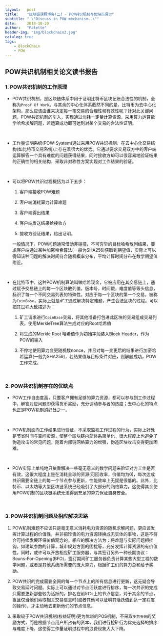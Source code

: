 ```yaml
---
layout:   post
title:    "区块链课程博客(二) - POW共识机制与优缺点探讨"
subtitle: " \"Discuss in POW mechanism..\""
date:     2018-10-20
author:   "Palette"
header-img: "img/blockchain2.jpg"
catalog: true
tags:
    - BlockChain
    - POW
---
```

## POW共识机制相关论文读书报告

### 1. POW共识机制的工作原理
* POW共识机制，是区块链体系中用于证明比特币区块记账合法性的机制，全称为`Proof Of Work`。与其余的中心化体系截然不同的是，比特币为去中心化架构，那么应该由谁来决定每一笔交易的合理性和有效性呢？针对此关键问题，POW共识机制的引入，实现通过消耗一定量计算资源，采用算力运算数学哈希求解问题，若运算成功即可达到对某个交易的合法性证明。

  ​

* 工作量证明系统(POW-System)通过采用POW共识机制，在去中心化交易结构(如比特币交易系统)上存在着很大的优势。它通过要求交易双方中的客户端运算解答一个具有难度的问题获得结果，同时接收方却可以很容易地验证结果的正确性的相关结构，采取非对称性方案实现对工作结果的验证。

  ​

* 可以将POW共识过程概括为以下五步：
  1. 客户端接收POW难题  

  2. 客户端消耗算力计算难题  

  3. 客户端得出结果  

  4. 客户端发送结果给接收方  

  5. 接收方验证结果，给出证明。

   一般情况下，POW问题通常借助非碰撞，不可穷举的目标哈希散列结果，要求客户端通过某种加密哈希算法(一般为SHA256)获取到期望值，实际上可以得知该种问题的解决时间符合随机概率分布，平均计算时间分布在数学期望值附近。

  ​

* 在比特币中，这种POW机制算法叫做哈希现金，它被应用在其交易链上，通过赋予交易链上的每一个区块散列值，版本号，时间戳，难度值等等头信息，标识了每一个不同交易列表的特殊性。对应于每一个区块的第一个交易，被称为`CoinBase`，实际上就是*矿工*通过解决特定难题，产生合法区块的过程。可以把其过程大致描述为：
  1. 矿工请求进行`CoinBase`交易，将其他准备打包进此区块的交易组成交易列表，使用MerkleTree算法生成对应的Root哈希值  

  2. 将生成的Merkle Root 哈希值作为初始字段装入Block Header，作为POW的输入  

  3. 不停地使用算力变更随机数nonce，并且对每一变更后的结果进行加密哈希运算(一般为SHA256)，若结果值与目标条件对应，则解题成功，POW工作完成。

     ​

### 2. POW共识机制存在的优缺点
* POW工作自由度高，只要客户拥有足够的算力资源，都可以参与到工作过程中，解答对应问题即获得货币奖励，充分调动参与者的热度；去中心化的特点也正是POW机制的好处之一。

  ​

* POW机制面向工作结果进行验证，不采取监视工作过程的行为，实际上好处是节省时间与空间资源，使整个区块链内部体系简单化，很大程度上也避免了伪造攻击的常见问题，随着内部链网络算力的增强，伪造区块攻击变得更加困难。

  ​

* POW实际上单纯地只依靠解决一些毫无意义的数学问题来验证对方工作是否有效，这很大程度上是在消耗全球的资源(可回收率，价值均为0)，每次达成共识需要全链上的每一个节点参与更新，性能效率上无疑是很低的。此外，比特币、以太坊等大型区块链系统已经吸引了大部分的网络算力，这使得其余使用POW机制的区块链系统无法得到充足的算力保证自身安全。

  ​


### 3. POW共识机制问题及相应解决思路
1. POW机制难题不应该只是毫无意义消耗电力资源的随机求解问题，更应该发挥计算过程的价值性，并非把珍贵的电力资源转换成无实体的事物，这是不符合可持续发展环保价值观念的。相应的解决方法为：将难题与实际问题相挂钩，如建筑参数的计算，城市规划方面的困扰等，充分发挥计算资源的有价值性。同时，或许可以开放相应矿工服务器，与其签订另外一种长期协议：Bouns-For-Opening(BFO)，签订期间矿工服务器负责计算某些大型工程的数学问题，或者是其他系统所需要的庞大算力，根据矿工们的算力总和给予奖励。

 
2. POW共识的完成需要全网的每一个节点上的所有信息进行更新，这无疑会导致交易延时问题。实际上可以通过对节点活跃度进行排序，每一次共识的完成只需要更新那些较为活跃的，排名在前51%上的节点信息，对于其余的节点，当且仅当他们索取相关交易信息时(或者其他可以证明其活跃值到达一定程度的操作)，才主动地去更新他们的节点信息。

3. 采取较于POW共识机制(权益证明)更为优越的POS机制，不采取`多劳多获`的奖励方式，而是根据节点用户所占有的资本，我们进行挖矿行为优先选择的排序与难度下降，这使得工作量证明过程中的浪费现象大大下降。